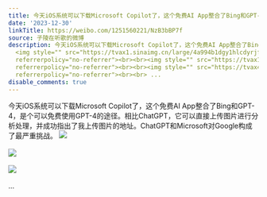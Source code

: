 ```yaml
---
title: 今天iOS系统可以下载Microsoft Copilot了，这个免费AI App整合了Bing和GPT-4，是个可以免费使用GPT-4的途径。相比ChatGPT，它可以直接上传图片进行分析处理，并...
date: '2023-12-30'
linkTitle: https://weibo.com/1251560221/NzB3bBP7f
source: 子陵在听歌的微博
description: 今天iOS系统可以下载Microsoft Copilot了，这个免费AI App整合了Bing和GPT-4，是个可以免费使用GPT-4的途径。相比ChatGPT，它可以直接上传图片进行分析处理，并成功指出了我上传图片的地址。ChatGPT和Microsoft对Google构成了最严重挑战。
  <img style="" src="https://tvax1.sinaimg.cn/large/4a994b1dgy1hlcdyrjfoij20u01gwwkq.jpg"
  referrerpolicy="no-referrer"><br><br><img style="" src="https://tvax1.sinaimg.cn/large/4a994b1dgy1hlcdm8pb6fj20u01eatca.jpg"
  referrerpolicy="no-referrer"><br><br><img style="" src="https://tvax4.sinaimg.cn/large/4a994b1dgy1hlcef5c33nj20u01igahc.jpg"
  referrerpolicy="no-referrer"><br><br> ...
disable_comments: true
---
```

今天iOS系统可以下载Microsoft Copilot了，这个免费AI App整合了Bing和GPT-4，是个可以免费使用GPT-4的途径。相比ChatGPT，它可以直接上传图片进行分析处理，并成功指出了我上传图片的地址。ChatGPT和Microsoft对Google构成了最严重挑战。 <img style="" src="https://tvax1.sinaimg.cn/large/4a994b1dgy1hlcdyrjfoij20u01gwwkq.jpg" referrerpolicy="no-referrer"><br><br><img style="" src="https://tvax1.sinaimg.cn/large/4a994b1dgy1hlcdm8pb6fj20u01eatca.jpg" referrerpolicy="no-referrer"><br><br><img style="" src="https://tvax4.sinaimg.cn/large/4a994b1dgy1hlcef5c33nj20u01igahc.jpg" referrerpolicy="no-referrer"><br><br> ...